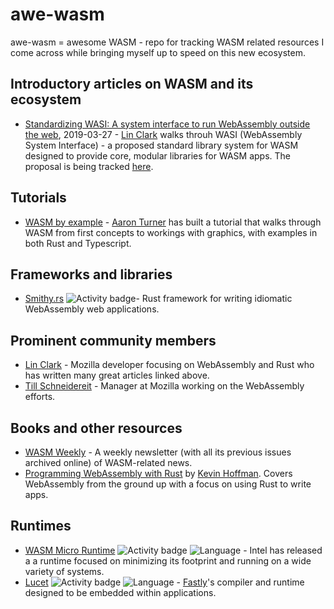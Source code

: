 # awe-wasm
awe-wasm = awesome WASM - repo for tracking WASM related resources I come across while bringing myself up to speed on this new ecosystem.

## Introductory articles on WASM and its ecosystem
* [Standardizing WASI: A system interface to run WebAssembly outside the web](https://hacks.mozilla.org/2019/03/standardizing-wasi-a-webassembly-system-interface/), 2019-03-27 - [Lin Clark](https://twitter.com/linclark) walks throuh WASI (WebAssembly System Interface) - a proposed standard library system for WASM designed to provide core, modular libraries for WASM apps.  The proposal is being tracked [here](https://wasi.dev/).

## Tutorials
* [WASM by example](https://wasmbyexample.dev/) - [Aaron Turner](https://aaronthedev.com/) has built a tutorial that walks through WASM from first concepts to workings with graphics, with examples in both Rust and Typescript.

## Frameworks and libraries
* [Smithy.rs](https://www.smithy.rs/) ![Activity badge](https://img.shields.io/github/commit-activity/m/rbalicki2/smithy)- Rust framework for writing idiomatic WebAssembly web applications.

## Prominent community members
* [Lin Clark](https://twitter.com/linclark) - Mozilla developer focusing on WebAssembly and Rust who has written many great articles linked above.
* [Till Schneidereit](https://twitter.com/tschneidereit) - Manager at Mozilla working on the WebAssembly efforts.

## Books and other resources
* [WASM Weekly](https://wasmweekly.news/) - A weekly newsletter (with all its previous issues archived online) of WASM-related news.
* [Programming WebAssembly with Rust](https://pragprog.com/book/khrust/programming-webassembly-with-rust) by [Kevin Hoffman](https://twitter.com/KevinHoffman).  Covers WebAssembly from the ground up with a focus on using Rust to write apps.

## Runtimes
* [WASM Micro Runtime](https://github.com/intel/wasm-micro-runtime) ![Activity badge](https://img.shields.io/github/commit-activity/m/intel/wasm-micro-runtime) ![Language](https://img.shields.io/github/languages/top/intel/wasm-micro-runtime) - Intel has released a a runtime focused on minimizing its footprint and running on a wide variety of systems.
* [Lucet](https://github.com/fastly/lucet)  ![Activity badge](https://img.shields.io/github/commit-activity/m/fastly/lucet) ![Language](https://img.shields.io/github/languages/top/fastly/lucet) - [Fastly](https://www.fastly.com/)'s compiler and runtime designed to be embedded within applications.